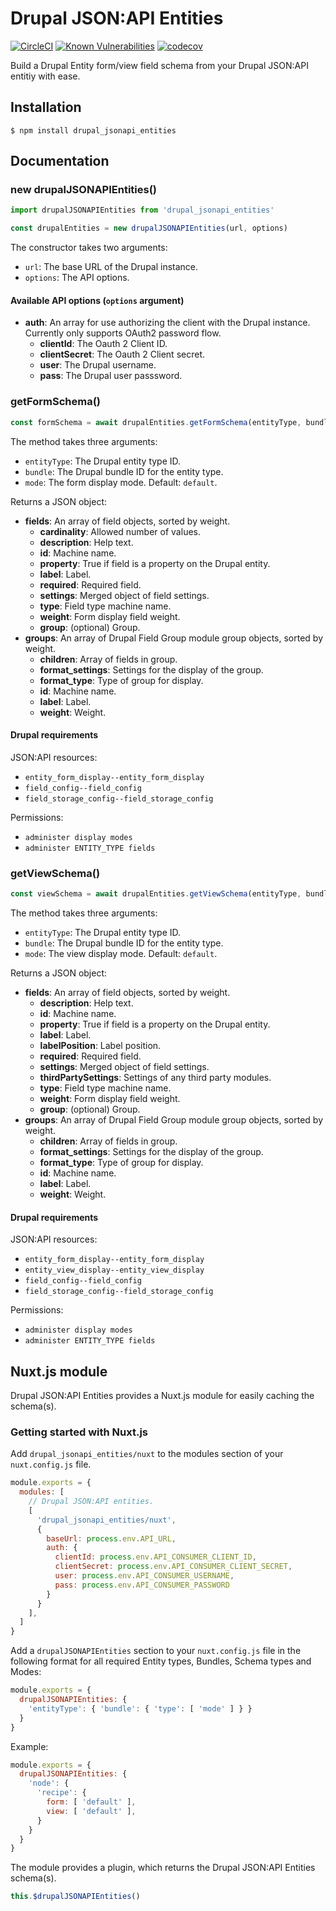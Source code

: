# Drupal JSON:API Entities

[![CircleCI](https://circleci.com/gh/Realityloop/drupal_jsonapi_entities.svg?style=svg)](https://circleci.com/gh/Realityloop/drupal_jsonapi_entities)
[![Known Vulnerabilities](https://snyk.io//test/github/Realityloop/drupal_jsonapi_entities/badge.svg?targetFile=package.json)](https://snyk.io//test/github/Realityloop/drupal_jsonapi_entities?targetFile=package.json)
[![codecov](https://codecov.io/gh/Realityloop/drupal_jsonapi_entities/branch/develop/graph/badge.svg)](https://codecov.io/gh/Realityloop/drupal_jsonapi_entities)

Build a Drupal Entity form/view field schema from your Drupal JSON:API entitiy
with ease.

## Installation

`$ npm install drupal_jsonapi_entities`

## Documentation

### new drupalJSONAPIEntities()

```js
import drupalJSONAPIEntities from 'drupal_jsonapi_entities'

const drupalEntities = new drupalJSONAPIEntities(url, options)
```

The constructor takes two arguments:

- `url`: The base URL of the Drupal instance.
- `options`: The API options.

#### Available API options (`options` argument)

- **auth**: An array for use authorizing the client with the Drupal instance.
  Currently only supports OAuth2 password flow.
  - **clientId**: The Oauth 2 Client ID.
  - **clientSecret**: The Oauth 2 Client secret.
  - **user**: The Drupal username.
  - **pass**: The Drupal user passsword.

### getFormSchema()

```js
const formSchema = await drupalEntities.getFormSchema(entityType, bundle, mode)
```

The method takes three arguments:

- `entityType`: The Drupal entity type ID.
- `bundle`: The Drupal bundle ID for the entity type.
- `mode`: The form display mode. Default: `default`.

Returns a JSON object:

- **fields**: An array of field objects, sorted by weight.
  - **cardinality**: Allowed number of values.
  - **description**: Help text.
  - **id**: Machine name.
  - **property**: True if field is a property on the Drupal entity.
  - **label**: Label.
  - **required**: Required field.
  - **settings**: Merged object of field settings.
  - **type**: Field type machine name.
  - **weight**: Form display field weight.
  - **group**: (optional) Group.
- **groups**: An array of Drupal Field Group module group objects, sorted by weight.
  - **children**: Array of fields in group.
  - **format_settings**: Settings for the display of the group.
  - **format_type**: Type of group for display.
  - **id**: Machine name.
  - **label**: Label.
  - **weight**: Weight.

#### Drupal requirements

JSON:API resources:

- `entity_form_display--entity_form_display`
- `field_config--field_config`
- `field_storage_config--field_storage_config`

Permissions:

- `administer display modes`
- `administer ENTITY_TYPE fields`

### getViewSchema()

```js
const viewSchema = await drupalEntities.getViewSchema(entityType, bundle, mode)
```

The method takes three arguments:

- `entityType`: The Drupal entity type ID.
- `bundle`: The Drupal bundle ID for the entity type.
- `mode`: The view display mode. Default: `default`.

Returns a JSON object:

- **fields**: An array of field objects, sorted by weight.
  - **description**: Help text.
  - **id**: Machine name.
  - **property**: True if field is a property on the Drupal entity.
  - **label**: Label.
  - **labelPosition**: Label position.
  - **required**: Required field.
  - **settings**: Merged object of field settings.
  - **thirdPartySettings**: Settings of any third party modules.
  - **type**: Field type machine name.
  - **weight**: Form display field weight.
  - **group**: (optional) Group.
- **groups**: An array of Drupal Field Group module group objects, sorted by weight.
  - **children**: Array of fields in group.
  - **format_settings**: Settings for the display of the group.
  - **format_type**: Type of group for display.
  - **id**: Machine name.
  - **label**: Label.
  - **weight**: Weight.

#### Drupal requirements

JSON:API resources:

- `entity_form_display--entity_form_display`
- `entity_view_display--entity_view_display`
- `field_config--field_config`
- `field_storage_config--field_storage_config`

Permissions:

- `administer display modes`
- `administer ENTITY_TYPE fields`

## Nuxt.js module

Drupal JSON:API Entities provides a Nuxt.js module for easily caching the
schema(s).

### Getting started with Nuxt.js

Add `drupal_jsonapi_entities/nuxt` to the modules section of your
`nuxt.config.js` file.

```js
module.exports = {
  modules: [
    // Drupal JSON:API entities.
    [
      'drupal_jsonapi_entities/nuxt',
      {
        baseUrl: process.env.API_URL,
        auth: {
          clientId: process.env.API_CONSUMER_CLIENT_ID,
          clientSecret: process.env.API_CONSUMER_CLIENT_SECRET,
          user: process.env.API_CONSUMER_USERNAME,
          pass: process.env.API_CONSUMER_PASSWORD
        }
      }
    ],
  ]
}
```

Add a `drupalJSONAPIEntities` section to your `nuxt.config.js` file in the
following format for all required Entity types, Bundles, Schema types and
Modes:

```js
module.exports = {
  drupalJSONAPIEntities: {
    'entityType': { 'bundle': { 'type': [ 'mode' ] } }
  }
}
```

Example:
```js
module.exports = {
  drupalJSONAPIEntities: {
    'node': {
      'recipe': {
        form: [ 'default' ],
        view: [ 'default' ],
      }
    }
  }
}
```

The module provides a plugin, which returns the Drupal JSON:API Entities
schema(s).

```js
this.$drupalJSONAPIEntities()
```
